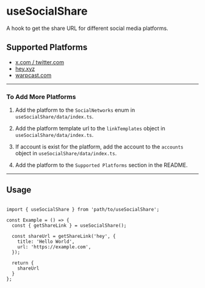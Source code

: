 # useSocialShare

A hook to get the share URL for different social media platforms.

## Supported Platforms

- [x.com / twitter.com](https://x.com)
- [hey.xyz](https://hey.xyz)
- [warpcast.com](https://warpcast.com)

---

### To Add More Platforms

1. Add the platform to the `SocialNetworks` enum in `useSocialShare/data/index.ts`.

2. Add the platform template url to the `linkTemplates` object in `useSocialShare/data/index.ts`.

3. If account is exist for the platform, add the account to the `accounts` object in `useSocialShare/data/index.ts`.

4. Add the platform to the `Supported Platforms` section in the README.

---

## Usage

```tsx

import { useSocialShare } from 'path/to/useSocialShare';

const Example = () => {
  const { getShareLink } = useSocialShare();

  const shareUrl = getShareLink('hey', {
    title: 'Hello World',
    url: 'https://example.com',
  });

  return {
    shareUrl
  }
};
```
